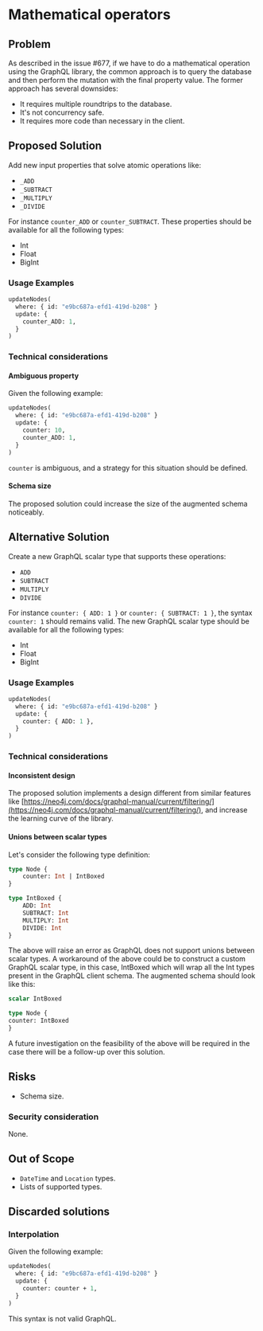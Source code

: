 # Mathematical operators

## Problem
As described in the issue #677, if we have to do a mathematical operation using the GraphQL library, 
the common approach is to query the database and then perform the mutation with the final property value.
The former approach has several downsides:
- It requires multiple roundtrips to the database.
- It's not concurrency safe.
- It requires more code than necessary in the client.

## Proposed Solution
Add new input properties that solve atomic operations like:
- `_ADD`
- `_SUBTRACT`
- `_MULTIPLY`
- `_DIVIDE`

For instance `counter_ADD` or `counter_SUBTRACT`.
These properties should be available for all the following types:
- Int
- Float
- BigInt

### Usage Examples
```graphql
updateNodes(
  where: { id: "e9bc687a-efd1-419d-b208" }
  update: {
    counter_ADD: 1,
  }
)
```

### Technical considerations
#### Ambiguous property
Given the following example: 
```graphql
updateNodes(
  where: { id: "e9bc687a-efd1-419d-b208" }
  update: {
    counter: 10,
    counter_ADD: 1,
  }
)
```
`counter` is ambiguous, and a strategy for this situation should be defined.

#### Schema size
The proposed solution could increase the size of the augmented schema noticeably.

## Alternative Solution
Create a new GraphQL scalar type that supports these operations:
- `ADD`
- `SUBTRACT`
- `MULTIPLY`
- `DIVIDE`

For instance `counter: { ADD: 1 }` or `counter: { SUBTRACT: 1 }`, the syntax `counter: 1` should remains valid.
The new GraphQL scalar type should be available for all the following types:
- Int
- Float
- BigInt

### Usage Examples
```graphql
updateNodes(
  where: { id: "e9bc687a-efd1-419d-b208" }
  update: {
    counter: { ADD: 1 },
  }
)
```
### Technical considerations
#### Inconsistent design
The proposed solution implements a design different from similar features like [https://neo4j.com/docs/graphql-manual/current/filtering/](https://neo4j.com/docs/graphql-manual/current/filtering/),
and increase the learning curve of the library.

####  Unions between scalar types
Let's consider the following type definition:
```graphql
type Node {
    counter: Int | IntBoxed
}

type IntBoxed {
    ADD: Int
    SUBTRACT: Int
    MULTIPLY: Int
    DIVIDE: Int
}
```
The above will raise an error as GraphQL does not support unions between scalar types.
A workaround of the above could be to construct a custom GraphQL scalar type, in this case, IntBoxed which will wrap all the Int types present in the GraphQL client schema.
The augmented schema should look like this:
```graphql
scalar IntBoxed

type Node {
counter: IntBoxed
}
```
A future investigation on the feasibility of the above will be required in the case there will be a follow-up over this solution.

## Risks
- Schema size.

### Security consideration
None.

## Out of Scope
- `DateTime` and `Location` types.
- Lists of supported types.

## Discarded solutions
### Interpolation
Given the following example:
```graphql
updateNodes(
  where: { id: "e9bc687a-efd1-419d-b208" }
  update: {
    counter: counter + 1,
  }
)
```
This syntax is not valid GraphQL.

